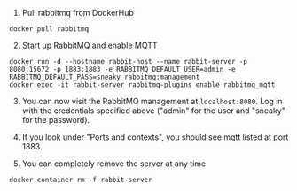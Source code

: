 1. Pull rabbitmq from DockerHub

```shell
docker pull rabbitmq
```

2. Start up RabbitMQ and enable MQTT

```shell
docker run -d --hostname rabbit-host --name rabbit-server -p 8080:15672 -p 1883:1883 -e RABBITMQ_DEFAULT_USER=admin -e RABBITMQ_DEFAULT_PASS=sneaky rabbitmq:management
docker exec -it rabbit-server rabbitmq-plugins enable rabbitmq_mqtt
```

3. You can now visit the RabbitMQ management at `localhost:8080`. Log in with the credentials specified above ("admin" for the user and "sneaky" for the password).

4. If you look under "Ports and contexts", you should see mqtt listed at port 1883.

5. You can completely remove the server at any time

```shell
docker container rm -f rabbit-server
```
